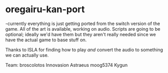 # oregairu-kan-port
-currently everything is just getting ported from the switch version of the game. All of the art is available, working on audio. Scripts are going to be optional; ideally we'd have them but they aren't really needed since we have the actual game to base stuff on.




Thanks to ISLA for finding how to play *and* convert the audio to something we can actually use.




Team:
broscolotos
Innovasion
Astraeus
moog5374
Kygun